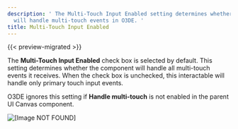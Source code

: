 ```yaml
---
description: ' The Multi-Touch Input Enabled setting determines whether the component
  will handle multi-touch events in O3DE. '
title: Multi-Touch Input Enabled
---
```


{{< preview-migrated >}}

The **Multi\-Touch Input Enabled** check box is selected by default. This setting determines whether the component will handle all multi\-touch events it receives. When the check box is unchecked, this interactable will handle only primary touch input events.

O3DE ignores this setting if **Handle multi\-touch** is not enabled in the parent UI Canvas component.

![\[Image NOT FOUND\]](/images/user-guide/game_ui_editor/ui-editor-canvas-properties-multitouch.png)

